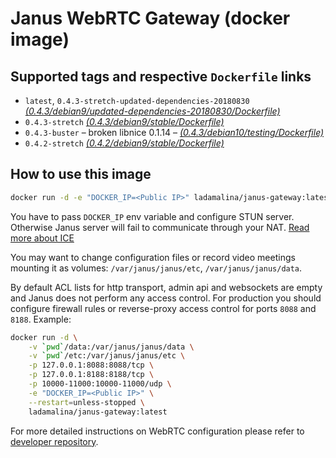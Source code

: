 # Janus WebRTC Gateway (docker image)

## Supported tags and respective `Dockerfile` links

* `latest`, `0.4.3-stretch-updated-dependencies-20180830` _[(0.4.3/debian9/updated-dependencies-20180830/Dockerfile)](https://github.com/ladamalina/janus-gateway/blob/master/0.4.3/debian9/updated-dependencies-20180830/Dockerfile)_
* `0.4.3-stretch` _[(0.4.3/debian9/stable/Dockerfile)](https://github.com/ladamalina/janus-gateway/blob/master/0.4.3/debian9/stable/Dockerfile)_
* `0.4.3-buster` – broken libnice 0.1.14 – _[(0.4.3/debian10/testing/Dockerfile)](https://github.com/ladamalina/janus-gateway/blob/master/0.4.3/debian10/testing/Dockerfile)_
* `0.4.2-stretch` _[(0.4.2/debian9/stable/Dockerfile)](https://github.com/ladamalina/janus-gateway/blob/master/0.4.2/debian9/stable/Dockerfile)_

## How to use this image

```bash
docker run -d -e "DOCKER_IP=<Public IP>" ladamalina/janus-gateway:latest
```

You have to pass `DOCKER_IP` env variable and configure STUN server. Otherwise Janus server will fail to communicate through your NAT. [Read more about ICE](https://github.com/meetecho/janus-gateway/issues/90)

You may want to change configuration files or record video meetings mounting it as volumes: `/var/janus/janus/etc`, `/var/janus/janus/data`.

By default ACL lists for http transport, admin api and websockets are empty and Janus does not perform any access control. For production you should configure firewall rules or reverse-proxy access control for ports `8088` and `8188`. Example:

```bash
docker run -d \
	-v `pwd`/data:/var/janus/janus/data \
	-v `pwd`/etc:/var/janus/janus/etc \
	-p 127.0.0.1:8088:8088/tcp \
	-p 127.0.0.1:8188:8188/tcp \
	-p 10000-11000:10000-11000/udp \
	-e "DOCKER_IP=<Public IP>" \
	--restart=unless-stopped \
	ladamalina/janus-gateway:latest
```

For more detailed instructions on WebRTC configuration please refer to [developer repository](https://github.com/meetecho/janus-gateway#janus-webrtc-server).
